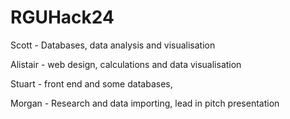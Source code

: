# RGUHack24

Scott - Databases, data analysis and visualisation

Alistair - web design, calculations and data visualisation

Stuart - front end and some databases,

Morgan - Research and data importing, lead in pitch presentation
